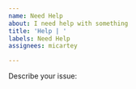 ```yaml
---
name: Need Help
about: I need help with something
title: 'Help | '
labels: Need Help
assignees: micartey

---
```


Describe your issue:
